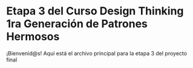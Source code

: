 # Etapa 3 del Curso Design Thinking 1ra Generación de Patrones Hermosos

¡Bienvenid@s!
Aquí está el archivo principal para la etapa 3 del proyecto final
